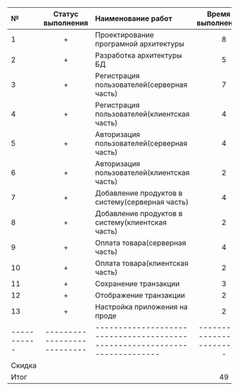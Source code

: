 | № | Статус выполнения | Наименование работ | Время на выполнение(ч) | Стоимость(руб/ч) | Подитог |
|:---|:---:|:----|:---:|:---:|---:|
| 1 | + | Проектирование програмной архитектуры | 8 | 1200 | 9600 |
| 2 | + | Разработка архитектуры БД | 5 | 1000 | 5000 |
| 3 | + | Регистрация пользователей(серверная часть) | 7 | 1000 | 7000 |
| 4 | + | Регистрация пользователей(клиентская часть) | 4 | 1000 | 4000 |
| 5 | + | Авторизация пользователей(серверная часть) | 4 | 1000 | 4000 |
| 6 | + | Авторизация пользователей(клиентская часть) | 2 | 1000 | 2000 |
| 7 | + | Добавление продуктов в систему(серверная часть) | 4 | 1000 | 4000 |
| 8 | + | Добавление продуктов в систему(клиентская часть) | 2 | 1000 | 2000 |
| 9 | + | Оплата товара(серверная часть) | 4 | 1000 | 4000 |
| 10 | + | Оплата товара(клиентская часть) | 2 | 1000 | 2000 |
| 11 | + | Сохранение транзакции | 3 | 1000 | 3000 |
| 12 | + | Отображение транзакции | 2 | 1000 | 2000 |
| 13 | + | Настройка приложения на проде | 2 | 1000 | 2000 |
| ----------- | --------------------------- | -------------------------------------------------------------------------- | ---------------------------------- | ------------------------ | ----------- |
| Скидка |  |  |  |  | 600 |
| Итог |  |  | 49 |  | 50000 |
